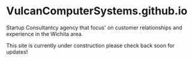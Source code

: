 # VulcanComputerSystems.github.io

Startup Consultantcy agency that focus' on customer relationships and experience in the Wichita area.

This site is currently under construction please check back soon for updates!
